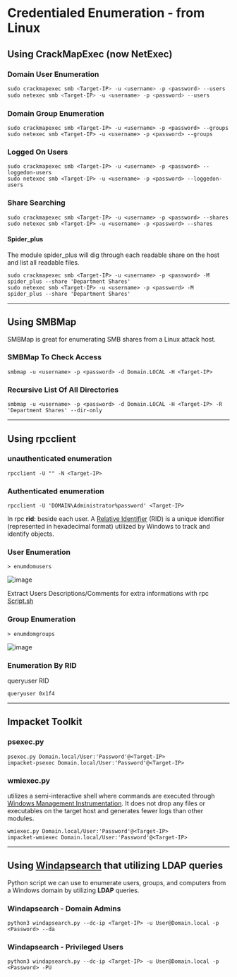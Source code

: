 # Credentialed Enumeration - from Linux
## Using CrackMapExec (now NetExec)
### Domain User Enumeration
```powershell
sudo crackmapexec smb <Target-IP> -u <username> -p <password> --users
sudo netexec smb <Target-IP> -u <username> -p <password> --users

```
### Domain Group Enumeration
```shell
sudo crackmapexec smb <Target-IP> -u <username> -p <password> --groups
sudo netexec smb <Target-IP> -u <username> -p <password> --groups
```
### Logged On Users
```shell
sudo crackmapexec smb <Target-IP> -u <username> -p <password> --loggedon-users
sudo netexec smb <Target-IP> -u <username> -p <password> --loggedon-users
```
### Share Searching
```shell
sudo crackmapexec smb <Target-IP> -u <username> -p <password> --shares
sudo netexec smb <Target-IP> -u <username> -p <password> --shares
```
#### Spider_plus
The module spider_plus will dig through each readable share on the host and list all readable files.
```shell
sudo crackmapexec smb <Target-IP> -u <username> -p <password> -M spider_plus --share 'Department Shares'
sudo netexec smb <Target-IP> -u <username> -p <password> -M spider_plus --share 'Department Shares'
```
---

## Using SMBMap
SMBMap is great for enumerating SMB shares from a Linux attack host.
### SMBMap To Check Access
```shell
smbmap -u <username> -p <password> -d Domain.LOCAL -H <Target-IP>
```
### Recursive List Of All Directories
```shell
smbmap -u <username> -p <password> -d Domain.LOCAL -H <Target-IP> -R 'Department Shares' --dir-only
```
---

## Using rpcclient
### unauthenticated enumeration
```shell
rpcclient -U "" -N <Target-IP>
```
### Authenticated enumeration
```shell
rpcclient -U 'DOMAIN\Administrator%password' <Target-IP>
```
In rpc **rid**: beside each user. A [Relative Identifier](https://docs.microsoft.com/en-us/windows/security/identity-protection/access-control/security-identifiers) (RID) is a unique identifier (represented in hexadecimal format) utilized by Windows to track and identify objects.
### User Enumeration
```shell
> enumdomusers
```
![image](https://github.com/user-attachments/assets/82b57b31-845f-4620-8b38-65395a61bd14)

Extract Users Descriptions/Comments for extra informations with rpc
[Script.sh](https://github.com/MGamalCYSEC/Active-Directory-Enumeration-and-Attacks/blob/main/Automation/Users_Description_Comment_RPC.sh)

### Group Enumeration
```shell
> enumdomgroups
```
![image](https://github.com/user-attachments/assets/e9d41d37-26da-4533-a438-05e8591858ed)
### Enumeration By RID
queryuser RID
```shell
queryuser 0x1f4
```
---

## Impacket Toolkit
### psexec.py
```shell
psexec.py Domain.local/User:'Password'@<Target-IP>
impacket-psexec Domain.local/User:'Password'@<Target-IP>
```
### wmiexec.py
utilizes a semi-interactive shell where commands are executed through [Windows Management Instrumentation](https://docs.microsoft.com/en-us/windows/win32/wmisdk/wmi-start-page). It does not drop any files or executables on the target host and generates fewer logs than other modules.
```shell
wmiexec.py Domain.local/User:'Password'@<Target-IP>
impacket-wmiexec Domain.local/User:'Password'@<Target-IP>
```
---

## Using [Windapsearch](https://github.com/ropnop/windapsearch) that utilizing **LDAP** queries
Python script we can use to enumerate users, groups, and computers from a Windows domain by utilizing **LDAP** queries.
### Windapsearch - Domain Admins
``` shell
python3 windapsearch.py --dc-ip <Target-IP> -u User@Domain.local -p <Password> --da
```
### Windapsearch - Privileged Users
``` shell
python3 windapsearch.py --dc-ip <Target-IP> -u User@Domain.local -p <Password> -PU
```

